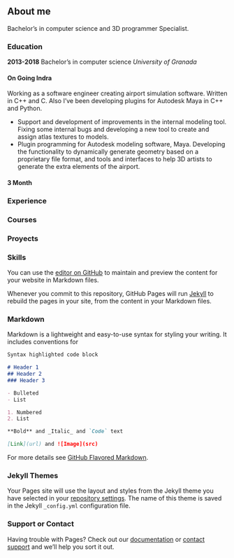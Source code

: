 ## About me

Bachelor’s in computer science and 3D programmer Specialist.

### Education

**2013-2018** Bachelor’s in computer science _University of Granada_

#### On Going **Indra**
Working as a software engineer creating airport simulation software. Written in C++
and C. Also I’ve been developing plugins for Autodesk Maya in C++ and Python.
- Support and development of improvements in the internal modeling tool. Fixing
some internal bugs and developing a new tool to create and assign atlas textures
to models.
- Plugin programming for Autodesk modeling software, Maya. Developing the
functionality to dynamically generate geometry based on a proprietary file format, and tools and interfaces to help 3D artists to generate the extra elements
of the airport.


#### 3 Month

### Experience

### Courses

### Proyects

### Skills

You can use the [editor on GitHub](https://github.com/11Afro11/11Afro11.github.io/edit/main/index.md) to maintain and preview the content for your website in Markdown files.

Whenever you commit to this repository, GitHub Pages will run [Jekyll](https://jekyllrb.com/) to rebuild the pages in your site, from the content in your Markdown files.

### Markdown

Markdown is a lightweight and easy-to-use syntax for styling your writing. It includes conventions for

```markdown
Syntax highlighted code block

# Header 1
## Header 2
### Header 3

- Bulleted
- List

1. Numbered
2. List

**Bold** and _Italic_ and `Code` text

[Link](url) and ![Image](src)
```

For more details see [GitHub Flavored Markdown](https://guides.github.com/features/mastering-markdown/).

### Jekyll Themes

Your Pages site will use the layout and styles from the Jekyll theme you have selected in your [repository settings](https://github.com/11Afro11/11Afro11.github.io/settings). The name of this theme is saved in the Jekyll `_config.yml` configuration file.

### Support or Contact

Having trouble with Pages? Check out our [documentation](https://docs.github.com/categories/github-pages-basics/) or [contact support](https://github.com/contact) and we’ll help you sort it out.
